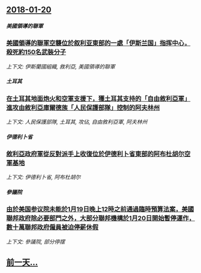 ## [2018-01-20](/news/2018/01/20/index.md)

##### 美國領導的聯軍
### [美國領導的聯軍空襲位於叙利亚東部的一處「伊斯兰国」指挥中心，殺死約150名武裝分子 ](/news/2018/01/20/美國領導的聯軍空襲位於叙利亚東部的一處-伊斯兰国-指挥中心-殺死約150名武裝分子.md)
_上下文: 伊斯蘭國組織, 敘利亞, 美國領導的聯軍_

##### 土耳其
### [在土耳其地面炮火和空軍支援下，獲土耳其支持的「自由敘利亞軍」進攻由敘利亞庫爾德族「人民保護部隊」控制的阿夫林州 ](/news/2018/01/20/在土耳其地面炮火和空軍支援下-獲土耳其支持的-自由敘利亞軍-進攻由敘利亞庫爾德族-人民保護部隊-控制的阿夫林州.md)
_上下文: 人民保護部隊, 土耳其, 攻佔, 自由敘利亞軍, 阿夫林州_

##### 伊德利卜省
### [敘利亞政府軍從反對派手上收復位於伊德利卜省東部的阿布杜胡尔空軍基地 ](/news/2018/01/20/敘利亞政府軍從反對派手上收復位於伊德利卜省東部的阿布杜胡尔空軍基地.md)
_上下文: 伊德利卜省, 阿布杜胡尔_

##### 參議院
### [由於美国参议院未能於1月19日晚上12時之前通過臨時預算法案，美國聯邦政府除必要部門之外，大部分聯邦機構於1月20日開始暫停運作，數十萬聯邦政府僱員被迫停薪休假 ](/news/2018/01/20/由於美国参议院未能於1月19日晚上12時之前通過臨時預算法案-美國聯邦政府除必要部門之外-大部分聯邦機構於1月20日開始.md)
_上下文: 參議院, 部分停摆_

## [前一天...](/news/2018/01/19/index.md)

